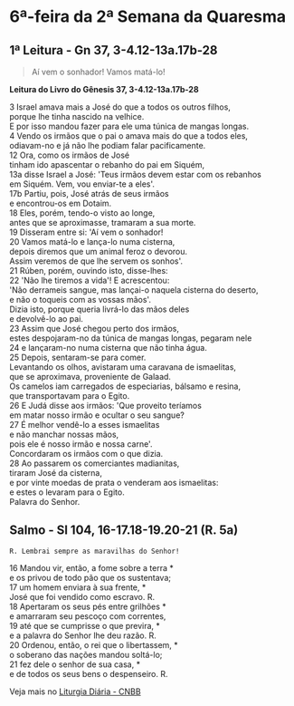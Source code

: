 # 6ª-feira da 2ª Semana da Quaresma

## 1ª Leitura - Gn 37, 3-4.12-13a.17b-28

> Aí vem o sonhador! Vamos matá-lo!

**Leitura do Livro do Gênesis 37, 3-4.12-13a.17b-28**

3 Israel amava mais a José do que a todos os outros filhos,   
 porque lhe tinha nascido na velhice.   
 E por isso mandou fazer para ele uma túnica de mangas longas.    
4 Vendo os irmãos que o pai o amava mais do que a todos eles,   
 odiavam-no e já não lhe podiam falar pacificamente.    
12 Ora, como os irmãos de José   
 tinham ido apascentar o rebanho do pai em Siquém,    
13a disse Israel a José: 'Teus irmãos devem estar com os rebanhos   
 em Siquém. Vem, vou enviar-te a eles'.    
17b Partiu, pois, José atrás de seus irmãos   
 e encontrou-os em Dotaim.    
18 Eles, porém, tendo-o visto ao longe,   
 antes que se aproximasse, tramaram a sua morte.    
19 Disseram entre si: 'Aí vem o sonhador!    
20 Vamos matá-lo e lança-lo numa cisterna,   
 depois diremos que um animal feroz o devorou.   
 Assim veremos de que lhe servem os sonhos'.    
21 Rúben, porém, ouvindo isto, disse-lhes:    
22 'Não lhe tiremos a vida'! E acrescentou:   
 'Não derrameis sangue, mas lançai-o naquela cisterna do deserto,   
 e não o toqueis com as vossas mãos'.   
 Dizia isto, porque queria livrá-lo das mãos deles   
 e devolvê-lo ao pai.    
23 Assim que José chegou perto dos irmãos,   
 estes despojaram-no da túnica de mangas longas, pegaram nele    
24 e lançaram-no numa cisterna que não tinha água.    
25 Depois, sentaram-se para comer.   
 Levantando os olhos, avistaram uma caravana de ismaelitas,   
 que se aproximava, proveniente de Galaad.   
 Os camelos iam carregados de especiarias, bálsamo e resina,   
 que transportavam para o Egito.    
26 E Judá disse aos irmãos: 'Que proveito teríamos   
 em matar nosso irmão e ocultar o seu sangue?    
27 É melhor vendê-lo a esses ismaelitas    
 e não manchar nossas mãos,   
 pois ele é nosso irmão e nossa carne'.   
 Concordaram os irmãos com o que dizia.    
28 Ao passarem os comerciantes madianitas,   
 tiraram José da cisterna,   
 e por vinte moedas de prata o venderam aos ismaelitas:   
 e estes o levaram para o Egito.   
 Palavra do Senhor.

## Salmo - Sl 104, 16-17.18-19.20-21 (R. 5a)

`R. Lembrai sempre as maravilhas do Senhor!`

16 Mandou vir, então, a fome sobre a terra *   
 e os privou de todo pão que os sustentava;    
17 um homem enviara à sua frente, *   
 José que foi vendido como escravo. R.    
18 Apertaram os seus pés entre grilhões *   
 e amarraram seu pescoço com correntes,     
19 até que se cumprisse o que previra, *   
 e a palavra do Senhor lhe deu razão. R.    
20 Ordenou, então, o rei que o libertassem, *   
 o soberano das nações mandou soltá-lo;    
21 fez dele o senhor de sua casa, *   
 e de todos os seus bens o despenseiro. R.

Veja mais no [Liturgia Diária - CNBB](http://liturgiadiaria.cnbb.org.br/app/user/user/UserView.php?ano=2017&mes=3&dia=17)